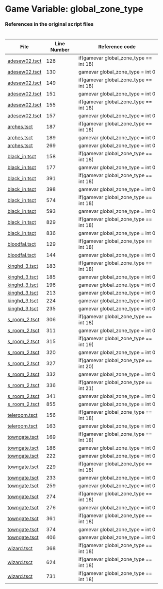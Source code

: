 # Game Variable: global_zone_type
### References in the original script files

#

| File | Line Number | Reference code |
| --- | --- | --- |
| [adesew02.tsct](../../../out/adesew02.tsct#L128) | 128 | if(gamevar global_zone_type == int 18) |
| [adesew02.tsct](../../../out/adesew02.tsct#L130) | 130 | gamevar global_zone_type = int 0 |
| [adesew02.tsct](../../../out/adesew02.tsct#L149) | 149 | if(gamevar global_zone_type == int 18) |
| [adesew02.tsct](../../../out/adesew02.tsct#L151) | 151 | gamevar global_zone_type = int 0 |
| [adesew02.tsct](../../../out/adesew02.tsct#L155) | 155 | if(gamevar global_zone_type == int 18) |
| [adesew02.tsct](../../../out/adesew02.tsct#L157) | 157 | gamevar global_zone_type = int 0 |
| [arches.tsct](../../../out/arches.tsct#L187) | 187 | if(gamevar global_zone_type == int 18) |
| [arches.tsct](../../../out/arches.tsct#L189) | 189 | gamevar global_zone_type = int 0 |
| [arches.tsct](../../../out/arches.tsct#L269) | 269 | gamevar global_zone_type = int 0 |
| [black_in.tsct](../../../out/black_in.tsct#L158) | 158 | if(gamevar global_zone_type == int 18) |
| [black_in.tsct](../../../out/black_in.tsct#L177) | 177 | gamevar global_zone_type = int 0 |
| [black_in.tsct](../../../out/black_in.tsct#L391) | 391 | if(gamevar global_zone_type == int 18) |
| [black_in.tsct](../../../out/black_in.tsct#L398) | 398 | gamevar global_zone_type = int 0 |
| [black_in.tsct](../../../out/black_in.tsct#L574) | 574 | if(gamevar global_zone_type == int 18) |
| [black_in.tsct](../../../out/black_in.tsct#L593) | 593 | gamevar global_zone_type = int 0 |
| [black_in.tsct](../../../out/black_in.tsct#L829) | 829 | if(gamevar global_zone_type == int 18) |
| [black_in.tsct](../../../out/black_in.tsct#L836) | 836 | gamevar global_zone_type = int 0 |
| [bloodfal.tsct](../../../out/bloodfal.tsct#L129) | 129 | if(gamevar global_zone_type == int 18) |
| [bloodfal.tsct](../../../out/bloodfal.tsct#L144) | 144 | gamevar global_zone_type = int 0 |
| [kinghd_3.tsct](../../../out/kinghd_3.tsct#L183) | 183 | if(gamevar global_zone_type == int 18) |
| [kinghd_3.tsct](../../../out/kinghd_3.tsct#L185) | 185 | gamevar global_zone_type = int 0 |
| [kinghd_3.tsct](../../../out/kinghd_3.tsct#L196) | 196 | gamevar global_zone_type = int 0 |
| [kinghd_3.tsct](../../../out/kinghd_3.tsct#L213) | 213 | gamevar global_zone_type = int 0 |
| [kinghd_3.tsct](../../../out/kinghd_3.tsct#L224) | 224 | gamevar global_zone_type = int 0 |
| [kinghd_3.tsct](../../../out/kinghd_3.tsct#L235) | 235 | gamevar global_zone_type = int 0 |
| [s_room_2.tsct](../../../out/s_room_2.tsct#L306) | 306 | if(gamevar global_zone_type == int 18) |
| [s_room_2.tsct](../../../out/s_room_2.tsct#L311) | 311 | gamevar global_zone_type = int 0 |
| [s_room_2.tsct](../../../out/s_room_2.tsct#L315) | 315 | if(gamevar global_zone_type == int 19) |
| [s_room_2.tsct](../../../out/s_room_2.tsct#L320) | 320 | gamevar global_zone_type = int 0 |
| [s_room_2.tsct](../../../out/s_room_2.tsct#L327) | 327 | if(gamevar global_zone_type == int 20) |
| [s_room_2.tsct](../../../out/s_room_2.tsct#L332) | 332 | gamevar global_zone_type = int 0 |
| [s_room_2.tsct](../../../out/s_room_2.tsct#L336) | 336 | if(gamevar global_zone_type == int 21) |
| [s_room_2.tsct](../../../out/s_room_2.tsct#L341) | 341 | gamevar global_zone_type = int 0 |
| [s_room_2.tsct](../../../out/s_room_2.tsct#L855) | 855 | gamevar global_zone_type = int 0 |
| [teleroom.tsct](../../../out/teleroom.tsct#L156) | 156 | if(gamevar global_zone_type == int 18) |
| [teleroom.tsct](../../../out/teleroom.tsct#L163) | 163 | gamevar global_zone_type = int 0 |
| [towngate.tsct](../../../out/towngate.tsct#L169) | 169 | if(gamevar global_zone_type == int 18) |
| [towngate.tsct](../../../out/towngate.tsct#L186) | 186 | gamevar global_zone_type = int 0 |
| [towngate.tsct](../../../out/towngate.tsct#L222) | 222 | gamevar global_zone_type = int 0 |
| [towngate.tsct](../../../out/towngate.tsct#L229) | 229 | if(gamevar global_zone_type == int 18) |
| [towngate.tsct](../../../out/towngate.tsct#L233) | 233 | gamevar global_zone_type = int 0 |
| [towngate.tsct](../../../out/towngate.tsct#L259) | 259 | gamevar global_zone_type = int 0 |
| [towngate.tsct](../../../out/towngate.tsct#L274) | 274 | if(gamevar global_zone_type == int 18) |
| [towngate.tsct](../../../out/towngate.tsct#L276) | 276 | gamevar global_zone_type = int 0 |
| [towngate.tsct](../../../out/towngate.tsct#L361) | 361 | if(gamevar global_zone_type == int 18) |
| [towngate.tsct](../../../out/towngate.tsct#L374) | 374 | gamevar global_zone_type = int 0 |
| [towngate.tsct](../../../out/towngate.tsct#L406) | 406 | gamevar global_zone_type = int 0 |
| [wizard.tsct](../../../out/wizard.tsct#L368) | 368 | if(gamevar global_zone_type == int 18) |
| [wizard.tsct](../../../out/wizard.tsct#L624) | 624 | if(gamevar global_zone_type == int 18) |
| [wizard.tsct](../../../out/wizard.tsct#L731) | 731 | if(gamevar global_zone_type == int 18) |
